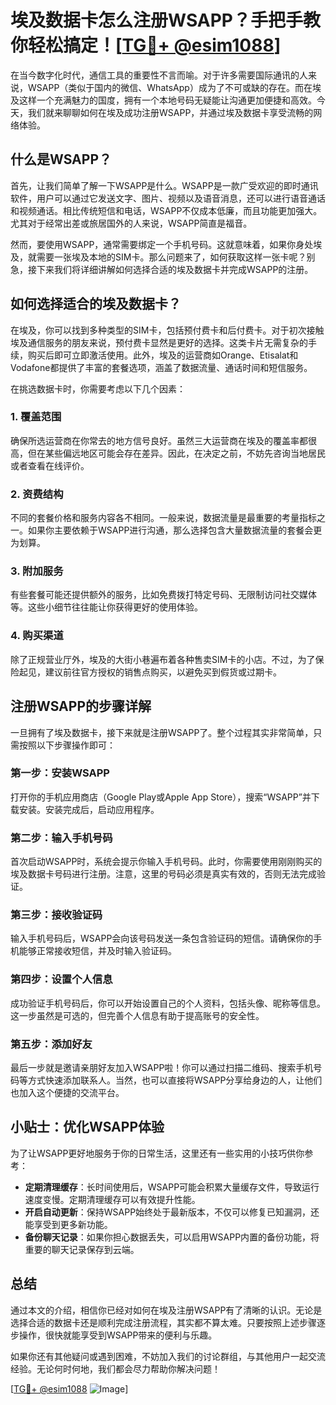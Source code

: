 # 埃及数据卡怎么注册WSAPP？手把手教你轻松搞定！[[TG💪+ @esim1088](https://t.me/s/esim1088)]

在当今数字化时代，通信工具的重要性不言而喻。对于许多需要国际通讯的人来说，WSAPP（类似于国内的微信、WhatsApp）成为了不可或缺的存在。而在埃及这样一个充满魅力的国度，拥有一个本地号码无疑能让沟通更加便捷和高效。今天，我们就来聊聊如何在埃及成功注册WSAPP，并通过埃及数据卡享受流畅的网络体验。

## 什么是WSAPP？

首先，让我们简单了解一下WSAPP是什么。WSAPP是一款广受欢迎的即时通讯软件，用户可以通过它发送文字、图片、视频以及语音消息，还可以进行语音通话和视频通话。相比传统短信和电话，WSAPP不仅成本低廉，而且功能更加强大。尤其对于经常出差或旅居国外的人来说，WSAPP简直是福音。

然而，要使用WSAPP，通常需要绑定一个手机号码。这就意味着，如果你身处埃及，就需要一张埃及本地的SIM卡。那么问题来了，如何获取这样一张卡呢？别急，接下来我们将详细讲解如何选择合适的埃及数据卡并完成WSAPP的注册。

## 如何选择适合的埃及数据卡？

在埃及，你可以找到多种类型的SIM卡，包括预付费卡和后付费卡。对于初次接触埃及通信服务的朋友来说，预付费卡显然是更好的选择。这类卡片无需复杂的手续，购买后即可立即激活使用。此外，埃及的运营商如Orange、Etisalat和Vodafone都提供了丰富的套餐选项，涵盖了数据流量、通话时间和短信服务。

在挑选数据卡时，你需要考虑以下几个因素：

### 1. **覆盖范围**  
确保所选运营商在你常去的地方信号良好。虽然三大运营商在埃及的覆盖率都很高，但在某些偏远地区可能会存在差异。因此，在决定之前，不妨先咨询当地居民或者查看在线评价。

### 2. **资费结构**  
不同的套餐价格和服务内容各不相同。一般来说，数据流量是最重要的考量指标之一。如果你主要依赖于WSAPP进行沟通，那么选择包含大量数据流量的套餐会更为划算。

### 3. **附加服务**  
有些套餐可能还提供额外的服务，比如免费拨打特定号码、无限制访问社交媒体等。这些小细节往往能让你获得更好的使用体验。

### 4. **购买渠道**  
除了正规营业厅外，埃及的大街小巷遍布着各种售卖SIM卡的小店。不过，为了保险起见，建议前往官方授权的销售点购买，以避免买到假货或过期卡。

## 注册WSAPP的步骤详解

一旦拥有了埃及数据卡，接下来就是注册WSAPP了。整个过程其实非常简单，只需按照以下步骤操作即可：

### 第一步：安装WSAPP
打开你的手机应用商店（Google Play或Apple App Store），搜索“WSAPP”并下载安装。安装完成后，启动应用程序。

### 第二步：输入手机号码
首次启动WSAPP时，系统会提示你输入手机号码。此时，你需要使用刚刚购买的埃及数据卡号码进行注册。注意，这里的号码必须是真实有效的，否则无法完成验证。

### 第三步：接收验证码
输入手机号码后，WSAPP会向该号码发送一条包含验证码的短信。请确保你的手机能够正常接收短信，并及时输入验证码。

### 第四步：设置个人信息
成功验证手机号码后，你可以开始设置自己的个人资料，包括头像、昵称等信息。这一步虽然是可选的，但完善个人信息有助于提高账号的安全性。

### 第五步：添加好友
最后一步就是邀请亲朋好友加入WSAPP啦！你可以通过扫描二维码、搜索手机号码等方式快速添加联系人。当然，也可以直接将WSAPP分享给身边的人，让他们也加入这个便捷的交流平台。

## 小贴士：优化WSAPP体验

为了让WSAPP更好地服务于你的日常生活，这里还有一些实用的小技巧供你参考：

- **定期清理缓存**：长时间使用后，WSAPP可能会积累大量缓存文件，导致运行速度变慢。定期清理缓存可以有效提升性能。
- **开启自动更新**：保持WSAPP始终处于最新版本，不仅可以修复已知漏洞，还能享受到更多新功能。
- **备份聊天记录**：如果你担心数据丢失，可以启用WSAPP内置的备份功能，将重要的聊天记录保存到云端。

## 总结

通过本文的介绍，相信你已经对如何在埃及注册WSAPP有了清晰的认识。无论是选择合适的数据卡还是顺利完成注册流程，其实都不算太难。只要按照上述步骤逐步操作，很快就能享受到WSAPP带来的便利与乐趣。

如果你还有其他疑问或遇到困难，不妨加入我们的讨论群组，与其他用户一起交流经验。无论何时何地，我们都会尽力帮助你解决问题！

[[TG💪+ @esim1088](https://t.me/s/esim1088) ![Image](https://i.postimg.cc/4NQfJmqS/Snipaste-2025-05-13-00-14-12.png)]